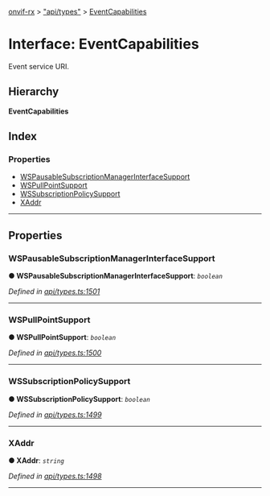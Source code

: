 [onvif-rx](../README.md) > ["api/types"](../modules/_api_types_.md) > [EventCapabilities](../interfaces/_api_types_.eventcapabilities.md)

# Interface: EventCapabilities

Event service URI.

## Hierarchy

**EventCapabilities**

## Index

### Properties

* [WSPausableSubscriptionManagerInterfaceSupport](_api_types_.eventcapabilities.md#wspausablesubscriptionmanagerinterfacesupport)
* [WSPullPointSupport](_api_types_.eventcapabilities.md#wspullpointsupport)
* [WSSubscriptionPolicySupport](_api_types_.eventcapabilities.md#wssubscriptionpolicysupport)
* [XAddr](_api_types_.eventcapabilities.md#xaddr)

---

## Properties

<a id="wspausablesubscriptionmanagerinterfacesupport"></a>

###  WSPausableSubscriptionManagerInterfaceSupport

**● WSPausableSubscriptionManagerInterfaceSupport**: *`boolean`*

*Defined in [api/types.ts:1501](https://github.com/patrickmichalina/onvif-rx/blob/3ab1739/src/api/types.ts#L1501)*

___
<a id="wspullpointsupport"></a>

###  WSPullPointSupport

**● WSPullPointSupport**: *`boolean`*

*Defined in [api/types.ts:1500](https://github.com/patrickmichalina/onvif-rx/blob/3ab1739/src/api/types.ts#L1500)*

___
<a id="wssubscriptionpolicysupport"></a>

###  WSSubscriptionPolicySupport

**● WSSubscriptionPolicySupport**: *`boolean`*

*Defined in [api/types.ts:1499](https://github.com/patrickmichalina/onvif-rx/blob/3ab1739/src/api/types.ts#L1499)*

___
<a id="xaddr"></a>

###  XAddr

**● XAddr**: *`string`*

*Defined in [api/types.ts:1498](https://github.com/patrickmichalina/onvif-rx/blob/3ab1739/src/api/types.ts#L1498)*

___

